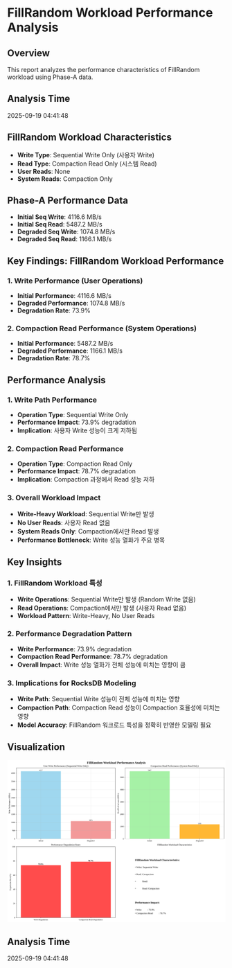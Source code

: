 # FillRandom Workload Performance Analysis

## Overview
This report analyzes the performance characteristics of FillRandom workload using Phase-A data.

## Analysis Time
2025-09-19 04:41:48

## FillRandom Workload Characteristics
- **Write Type**: Sequential Write Only (사용자 Write)
- **Read Type**: Compaction Read Only (시스템 Read)
- **User Reads**: None
- **System Reads**: Compaction Only

## Phase-A Performance Data
- **Initial Seq Write**: 4116.6 MB/s
- **Initial Seq Read**: 5487.2 MB/s
- **Degraded Seq Write**: 1074.8 MB/s
- **Degraded Seq Read**: 1166.1 MB/s

## Key Findings: FillRandom Workload Performance

### 1. Write Performance (User Operations)
- **Initial Performance**: 4116.6 MB/s
- **Degraded Performance**: 1074.8 MB/s
- **Degradation Rate**: 73.9%

### 2. Compaction Read Performance (System Operations)
- **Initial Performance**: 5487.2 MB/s
- **Degraded Performance**: 1166.1 MB/s
- **Degradation Rate**: 78.7%

## Performance Analysis

### 1. Write Path Performance
- **Operation Type**: Sequential Write Only
- **Performance Impact**: 73.9% degradation
- **Implication**: 사용자 Write 성능이 크게 저하됨

### 2. Compaction Read Performance
- **Operation Type**: Compaction Read Only
- **Performance Impact**: 78.7% degradation
- **Implication**: Compaction 과정에서 Read 성능 저하

### 3. Overall Workload Impact
- **Write-Heavy Workload**: Sequential Write만 발생
- **No User Reads**: 사용자 Read 없음
- **System Reads Only**: Compaction에서만 Read 발생
- **Performance Bottleneck**: Write 성능 열화가 주요 병목

## Key Insights

### 1. FillRandom Workload 특성
- **Write Operations**: Sequential Write만 발생 (Random Write 없음)
- **Read Operations**: Compaction에서만 발생 (사용자 Read 없음)
- **Workload Pattern**: Write-Heavy, No User Reads

### 2. Performance Degradation Pattern
- **Write Performance**: 73.9% degradation
- **Compaction Read Performance**: 78.7% degradation
- **Overall Impact**: Write 성능 열화가 전체 성능에 미치는 영향이 큼

### 3. Implications for RocksDB Modeling
- **Write Path**: Sequential Write 성능이 전체 성능에 미치는 영향
- **Compaction Path**: Compaction Read 성능이 Compaction 효율성에 미치는 영향
- **Model Accuracy**: FillRandom 워크로드 특성을 정확히 반영한 모델링 필요

## Visualization
![FillRandom Workload Performance Analysis](fillrandom_workload_performance_analysis.png)

## Analysis Time
2025-09-19 04:41:48
